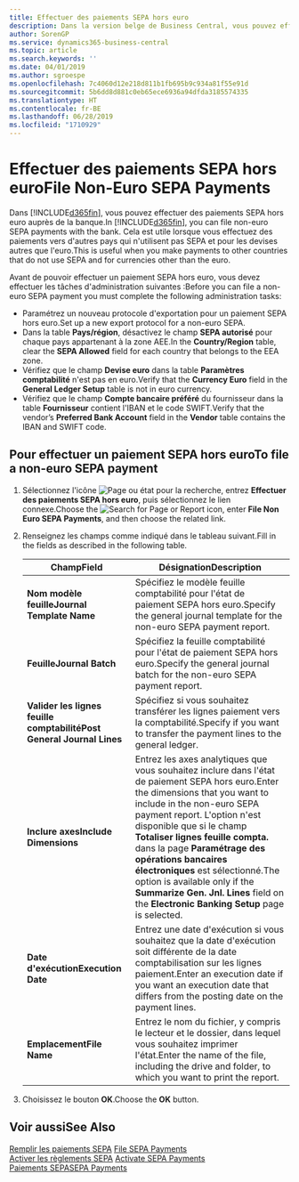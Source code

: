 ```yaml
---
title: Effectuer des paiements SEPA hors euro
description: Dans la version belge de Business Central, vous pouvez effectuer des paiements SEPA hors euros auprès de la banque. Cela est utile lorsque vous effectuez des paiements vers d'autres pays qui n'utilisent pas SEPA et pour les devises autres que l'euro.
author: SorenGP
ms.service: dynamics365-business-central
ms.topic: article
ms.search.keywords: ''
ms.date: 04/01/2019
ms.author: sgroespe
ms.openlocfilehash: 7c4060d12e218d811b1fb695b9c934a81f55e91d
ms.sourcegitcommit: 5b6dd8d881c0eb65ece6936a94dfda3185574335
ms.translationtype: HT
ms.contentlocale: fr-BE
ms.lasthandoff: 06/28/2019
ms.locfileid: "1710929"
---
```

# <a name="file-non-euro-sepa-payments"></a><span data-ttu-id="93bfb-104">Effectuer des paiements SEPA hors euro</span><span class="sxs-lookup"><span data-stu-id="93bfb-104">File Non-Euro SEPA Payments</span></span>
<span data-ttu-id="93bfb-105">Dans [!INCLUDE[d365fin](../../includes/d365fin_md.md)], vous pouvez effectuer des paiements SEPA hors euro auprès de la banque.</span><span class="sxs-lookup"><span data-stu-id="93bfb-105">In [!INCLUDE[d365fin](../../includes/d365fin_md.md)], you can file non-euro SEPA payments with the bank.</span></span> <span data-ttu-id="93bfb-106">Cela est utile lorsque vous effectuez des paiements vers d'autres pays qui n'utilisent pas SEPA et pour les devises autres que l'euro.</span><span class="sxs-lookup"><span data-stu-id="93bfb-106">This is useful when you make payments to other countries that do not use SEPA and for currencies other than the euro.</span></span>  

<span data-ttu-id="93bfb-107">Avant de pouvoir effectuer un paiement SEPA hors euro, vous devez effectuer les tâches d'administration suivantes :</span><span class="sxs-lookup"><span data-stu-id="93bfb-107">Before you can file a non-euro SEPA payment you must complete the following administration tasks:</span></span>  

- <span data-ttu-id="93bfb-108">Paramétrez un nouveau protocole d'exportation pour un paiement SEPA hors euro.</span><span class="sxs-lookup"><span data-stu-id="93bfb-108">Set up a new export protocol for a non-euro SEPA.</span></span>  
- <span data-ttu-id="93bfb-109">Dans la table **Pays/région**, désactivez le champ **SEPA autorisé** pour chaque pays appartenant à la zone AEE.</span><span class="sxs-lookup"><span data-stu-id="93bfb-109">In the **Country/Region** table, clear the **SEPA Allowed** field for each country that belongs to the EEA zone.</span></span>  
- <span data-ttu-id="93bfb-110">Vérifiez que le champ **Devise euro** dans la table **Paramètres comptabilité** n'est pas en euro.</span><span class="sxs-lookup"><span data-stu-id="93bfb-110">Verify that the **Currency Euro** field in the **General Ledger Setup** table is not in euro currency.</span></span>  
- <span data-ttu-id="93bfb-111">Vérifiez que le champ **Compte bancaire préféré** du fournisseur dans la table **Fournisseur** contient l'IBAN et le code SWIFT.</span><span class="sxs-lookup"><span data-stu-id="93bfb-111">Verify that the vendor’s **Preferred Bank Account** field in the **Vendor** table contains the IBAN and SWIFT code.</span></span>  

## <a name="to-file-a-non-euro-sepa-payment"></a><span data-ttu-id="93bfb-112">Pour effectuer un paiement SEPA hors euro</span><span class="sxs-lookup"><span data-stu-id="93bfb-112">To file a non-euro SEPA payment</span></span>  

1.  <span data-ttu-id="93bfb-113">Sélectionnez l'icône ![Page ou état pour la recherche](../../media/ui-search/search_small.png "Page ou état pour la recherche"), entrez **Effectuer des paiements SEPA hors euro**, puis sélectionnez le lien connexe.</span><span class="sxs-lookup"><span data-stu-id="93bfb-113">Choose the ![Search for Page or Report](../../media/ui-search/search_small.png "Search for Page or Report icon") icon, enter **File Non Euro SEPA Payments**, and then choose the related link.</span></span>  
2.  <span data-ttu-id="93bfb-114">Renseignez les champs comme indiqué dans le tableau suivant.</span><span class="sxs-lookup"><span data-stu-id="93bfb-114">Fill in the fields as described in the following table.</span></span>  

    |<span data-ttu-id="93bfb-115">Champ</span><span class="sxs-lookup"><span data-stu-id="93bfb-115">Field</span></span>|<span data-ttu-id="93bfb-116">Désignation</span><span class="sxs-lookup"><span data-stu-id="93bfb-116">Description</span></span>|  
    |---------------------------------|---------------------------------------|  
    |<span data-ttu-id="93bfb-117">**Nom modèle feuille**</span><span class="sxs-lookup"><span data-stu-id="93bfb-117">**Journal Template Name**</span></span>|<span data-ttu-id="93bfb-118">Spécifiez le modèle feuille comptabilité pour l'état de paiement SEPA hors euro.</span><span class="sxs-lookup"><span data-stu-id="93bfb-118">Specify the general journal template for the non-euro SEPA payment report.</span></span>|  
    |<span data-ttu-id="93bfb-119">**Feuille**</span><span class="sxs-lookup"><span data-stu-id="93bfb-119">**Journal Batch**</span></span>|<span data-ttu-id="93bfb-120">Spécifiez la feuille comptabilité pour l'état de paiement SEPA hors euro.</span><span class="sxs-lookup"><span data-stu-id="93bfb-120">Specify the general journal batch for the non-euro SEPA payment report.</span></span>|  
    |<span data-ttu-id="93bfb-121">**Valider les lignes feuille comptabilité**</span><span class="sxs-lookup"><span data-stu-id="93bfb-121">**Post General Journal Lines**</span></span>|<span data-ttu-id="93bfb-122">Spécifiez si vous souhaitez transférer les lignes paiement vers la comptabilité.</span><span class="sxs-lookup"><span data-stu-id="93bfb-122">Specify if you want to transfer the payment lines to the general ledger.</span></span>|  
    |<span data-ttu-id="93bfb-123">**Inclure axes**</span><span class="sxs-lookup"><span data-stu-id="93bfb-123">**Include Dimensions**</span></span>|<span data-ttu-id="93bfb-124">Entrez les axes analytiques que vous souhaitez inclure dans l'état de paiement SEPA hors euro.</span><span class="sxs-lookup"><span data-stu-id="93bfb-124">Enter the dimensions that you want to include in the non-euro SEPA payment report.</span></span> <span data-ttu-id="93bfb-125">L'option n'est disponible que si le champ **Totaliser lignes feuille compta.** dans la page **Paramétrage des opérations bancaires électroniques** est sélectionné.</span><span class="sxs-lookup"><span data-stu-id="93bfb-125">The option is available only if the **Summarize Gen. Jnl. Lines** field on the **Electronic Banking Setup** page is selected.</span></span>|  
    |<span data-ttu-id="93bfb-126">**Date d'exécution**</span><span class="sxs-lookup"><span data-stu-id="93bfb-126">**Execution Date**</span></span>|<span data-ttu-id="93bfb-127">Entrez une date d'exécution si vous souhaitez que la date d'exécution soit différente de la date comptabilisation sur les lignes paiement.</span><span class="sxs-lookup"><span data-stu-id="93bfb-127">Enter an execution date if you want an execution date that differs from the posting date on the payment lines.</span></span>|  
    |<span data-ttu-id="93bfb-128">**Emplacement**</span><span class="sxs-lookup"><span data-stu-id="93bfb-128">**File Name**</span></span>|<span data-ttu-id="93bfb-129">Entrez le nom du fichier, y compris le lecteur et le dossier, dans lequel vous souhaitez imprimer l'état.</span><span class="sxs-lookup"><span data-stu-id="93bfb-129">Enter the name of the file, including the drive and folder, to which you want to print the report.</span></span>|  

3.  <span data-ttu-id="93bfb-130">Choisissez le bouton **OK**.</span><span class="sxs-lookup"><span data-stu-id="93bfb-130">Choose the **OK** button.</span></span>  

## <a name="see-also"></a><span data-ttu-id="93bfb-131">Voir aussi</span><span class="sxs-lookup"><span data-stu-id="93bfb-131">See Also</span></span>  
 <span data-ttu-id="93bfb-132">[Remplir les paiements SEPA](how-to-file-sepa-payments.md) </span><span class="sxs-lookup"><span data-stu-id="93bfb-132">[File SEPA Payments](how-to-file-sepa-payments.md) </span></span>  
 <span data-ttu-id="93bfb-133">[Activer les règlements SEPA](how-to-activate-sepa-payments.md) </span><span class="sxs-lookup"><span data-stu-id="93bfb-133">[Activate SEPA Payments](how-to-activate-sepa-payments.md) </span></span>  
 [<span data-ttu-id="93bfb-134">Paiements SEPA</span><span class="sxs-lookup"><span data-stu-id="93bfb-134">SEPA Payments</span></span>](sepa-payments.md)
